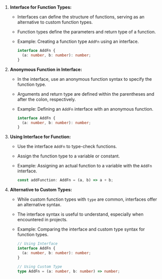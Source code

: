 1. **Interface for Function Types:**

   - Interfaces can define the structure of functions, serving as an alternative to custom function types.
   - Function types define the parameters and return type of a function.
   - Example: Creating a function type `AddFn` using an interface.

     ```typescript
     interface AddFn {
       (a: number, b: number): number;
     }
     ```

2. **Anonymous Function in Interface:**

   - In the interface, use an anonymous function syntax to specify the function type.
   - Arguments and return type are defined within the parentheses and after the colon, respectively.
   - Example: Defining an `AddFn` interface with an anonymous function.

     ```typescript
     interface AddFn {
       (a: number, b: number): number;
     }
     ```

3. **Using Interface for Function:**

   - Use the interface `AddFn` to type-check functions.
   - Assign the function type to a variable or constant.
   - Example: Assigning an actual function to a variable with the `AddFn` interface.

     ```typescript
     const addFunction: AddFn = (a, b) => a + b;
     ```

4. **Alternative to Custom Types:**

   - While custom function types with `type` are common, interfaces offer an alternative syntax.
   - The interface syntax is useful to understand, especially when encountered in projects.
   - Example: Comparing the interface and custom type syntax for function types.

     ```typescript
     // Using Interface
     interface AddFn {
       (a: number, b: number): number;
     }

     // Using Custom Type
     type AddFn = (a: number, b: number) => number;
     ```
